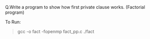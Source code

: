Q.Write a program to show how first private clause works. (Factorial program)

To Run:
>gcc -o fact -fopenmp fact_pp.c
>./fact
